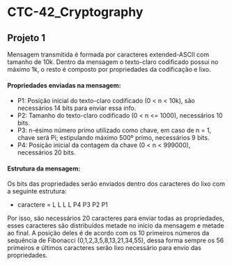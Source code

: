 # CTC-42_Cryptography

## Projeto 1
Mensagem transmitida é formada por caracteres extended-ASCII com tamanho de 10k. Dentro da mensagem o texto-claro codificado possui no máximo 1k, o resto é composto por propriedades da codificação e lixo.

#### Propriedades enviadas na mensagem:
* P1: Posição inicial do texto-claro codificado (0 < n < 10k), são necessários 14 bits para enviar essa info.
* P2: Tamanho do texto-claro codificado (0 < n <= 1000), necessários 10 bits.
* P3: n-ésimo número primo utilizado como chave, em caso de n = 1, chave será Pi; estipulando máximo 500º primo, necessários 9 bits.
* P4: Posição inicial da contagem da chave (0 < n < 999000), necessários 20 bits.

#### Estrutura da mensagem:
Os bits das propriedades serão enviados dentro dos caracteres do lixo com a seguinte estrutura:
* caractere = L L L L P4 P3 P2 P1

Por isso, são necessários 20 caracteres para enviar todas as propriedades, esses caracteres são distribuídos metade no início da mensagem e metade ao final. A posição deles é de acordo com os 10 primeiros números da sequência de Fibonacci (0,1,2,3,5,8,13,21,34,55), dessa forma sempre os 56 primeiros e últimos caracteres serão lixo necessário para envio das propriedades.